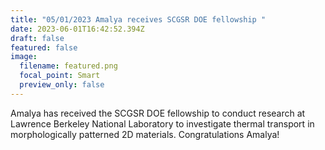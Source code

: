```yaml
---
title: "05/01/2023 Amalya receives SCGSR DOE fellowship "
date: 2023-06-01T16:42:52.394Z
draft: false
featured: false
image:
  filename: featured.png
  focal_point: Smart
  preview_only: false
---
```

A﻿malya has received the SCGSR DOE fellowship to conduct research at Lawrence Berkeley National Laboratory to investigate thermal transport in morphologically patterned 2D materials. Congratulations Amalya!